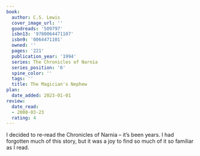 ```yaml
---
book:
  author: C.S. Lewis
  cover_image_url: ''
  goodreads: '509797'
  isbn13: '9780064471107'
  isbn9: '0064471101'
  owned: ''
  pages: '221'
  publication_year: '1994'
  series: The Chronicles of Narnia
  series_position: '6'
  spine_color: ''
  tags: ''
  title: The Magician's Nephew
plan:
  date_added: 2023-01-01
review:
  date_read:
  - 2008-03-23
  rating: 4
---
```


I decided to re-read the Chronicles of Narnia – it’s been years. I had forgotten much of this story, but it was a joy to find so much of it so familiar as I read.
